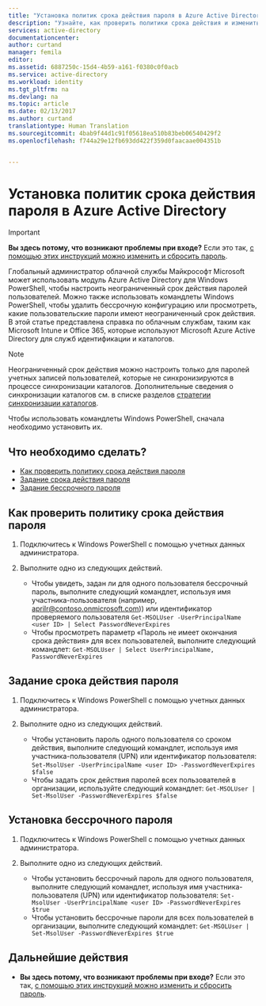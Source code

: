 ```yaml
---
title: "Установка политик срока действия пароля в Azure Active Directory | Документация Майкрософт"
description: "Узнайте, как проверить политики срока действия и изменить срок действия пароля пользователя (одного или сразу нескольких) для Azure Active Directory."
services: active-directory
documentationcenter: 
author: curtand
manager: femila
editor: 
ms.assetid: 6887250c-15d4-4b59-a161-f0380c0f0acb
ms.service: active-directory
ms.workload: identity
ms.tgt_pltfrm: na
ms.devlang: na
ms.topic: article
ms.date: 02/13/2017
ms.author: curtand
translationtype: Human Translation
ms.sourcegitcommit: 4bab9f44d1c91f05618ea510b83beb06540429f2
ms.openlocfilehash: f744a29e12fb693dd422f359d0faacaae004351b


---
```

# <a name="set-password-expiration-policies-in-azure-active-directory"></a>Установка политик срока действия пароля в Azure Active Directory
> [!IMPORTANT]
> **Вы здесь потому, что возникают проблемы при входе?** Если это так, [с помощью этих инструкций можно изменить и сбросить пароль](active-directory-passwords-update-your-own-password.md).
>
>

Глобальный администратор облачной службы Майкрософт Microsoft может использовать модуль Azure Active Directory для Windows PowerShell, чтобы настроить неограниченный срок действия паролей пользователей. Можно также использовать командлеты Windows PowerShell, чтобы удалить бессрочную конфигурацию или просмотреть, какие пользовательские пароли имеют неограниченный срок действия. В этой статье представлена справка по облачным службам, таким как Microsoft Intune и Office 365, которые используют Microsoft Azure Active Directory для служб идентификации и каталогов.

> [!NOTE]
> Неограниченный срок действия можно настроить только для паролей учетных записей пользователей, которые не синхронизируются в процессе синхронизации каталогов. Дополнительные сведения о синхронизации каталогов см. в списке разделов [стратегии синхронизации каталогов](https://msdn.microsoft.com/library/azure/hh967642.aspx).
>
>

Чтобы использовать командлеты Windows PowerShell, сначала необходимо установить их.

## <a name="what-do-you-want-to-do"></a>Что необходимо сделать?
* [Как проверить политику срока действия пароля](#how-to-check-expiration-policy-for-a-password)
* [Задание срока действия пароля](#set-a-password-to-expire)
* [Задание бессрочного пароля](#set-a-password-to-never-expire)

## <a name="how-to-check-expiration-policy-for-a-password"></a>Как проверить политику срока действия пароля
1. Подключитесь к Windows PowerShell с помощью учетных данных администратора.
2. Выполните одно из следующих действий.

   * Чтобы увидеть, задан ли для одного пользователя бессрочный пароль, выполните следующий командлет, используя имя участника-пользователя (например, aprilr@contoso.onmicrosoft.com)) или идентификатор проверяемого пользователя `Get-MSOLUser -UserPrincipalName <user ID> | Select PasswordNeverExpires`
   * Чтобы просмотреть параметр «Пароль не имеет окончания срока действия» для всех пользователей, выполните следующий командлет: `Get-MSOLUser | Select UserPrincipalName, PasswordNeverExpires`

## <a name="set-a-password-to-expire"></a>Задание срока действия пароля
1. Подключитесь к Windows PowerShell с помощью учетных данных администратора.
2. Выполните одно из следующих действий.

   * Чтобы установить пароль одного пользователя со сроком действия, выполните следующий командлет, используя имя участника-пользователя (UPN) или идентификатор пользователя: `Set-MsolUser -UserPrincipalName <user ID> -PasswordNeverExpires $false`
   * Чтобы задать срок действия паролей всех пользователей в организации, используйте следующий командлет: `Get-MSOLUser | Set-MsolUser -PasswordNeverExpires $false`

## <a name="set-a-password-to-never-expire"></a>Установка бессрочного пароля
1. Подключитесь к Windows PowerShell с помощью учетных данных администратора.
2. Выполните одно из следующих действий.

   * Чтобы установить бессрочный пароль для одного пользователя, выполните следующий командлет, используя имя участника-пользователя (UPN) или идентификатор пользователя: `Set-MsolUser -UserPrincipalName <user ID> -PasswordNeverExpires $true`
   * Чтобы установить бессрочные пароли для всех пользователей в организации, выполните следующий командлет: `Get-MSOLUser | Set-MsolUser -PasswordNeverExpires $true`

## <a name="next-steps"></a>Дальнейшие действия
* **Вы здесь потому, что возникают проблемы при входе?** Если это так, [с помощью этих инструкций можно изменить и сбросить пароль](active-directory-passwords-update-your-own-password.md).



<!--HONumber=Feb17_HO2-->


